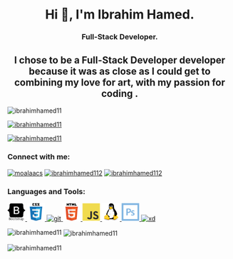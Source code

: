 <h1 align="center">Hi 👋, I'm Ibrahim Hamed.</h1>
<h3 align="center"> Full-Stack Developer.</h3>

<h2 align="center">I chose to be a <strong>Full-Stack Developer</strong> developer because it was as close as I could get to combining my love for art, with my passion for coding
.</h2>

<p align="left"> <img src="https://komarev.com/ghpvc/?username=ibrahimhamed11&label=Profile%20views&color=0e75b6&style=flat" alt="ibrahimhamed11" /> </p>

<p align="left"> <a href="https://github.com/ryo-ma/github-profile-trophy"><img src="https://github-profile-trophy.vercel.app/?username=moalaacs&theme=onedark" alt="ibrahimhamed11" /></a> </p>

<p align="left"> <a href="https://twitter.com/ibrahimhtoulba" target="blank"><img src="https://img.shields.io/twitter/follow/ibrahimhtoulba?logo=twitter&style=for-the-badge" alt="ibrahimhamed11" /></a> </p>

<h3 align="left">Connect with me:</h3>
<p align="left">
<a href="https://twitter.com/ibrahimhamed11" target="blank"><img align="center" src="https://raw.githubusercontent.com/rahuldkjain/github-profile-readme-generator/master/src/images/icons/Social/twitter.svg" alt="moalaacs" height="30" width="40" /></a>
<a href="https://linkedin.com/in/ibrahimhamed112" target="blank"><img align="center" src="https://raw.githubusercontent.com/rahuldkjain/github-profile-readme-generator/master/src/images/icons/Social/linked-in-alt.svg" alt="ibrahimhamed112" height="30" width="40" /></a>
<a href="https://fb.com/ibrahimhamed112" target="blank"><img align="center" src="https://raw.githubusercontent.com/rahuldkjain/github-profile-readme-generator/master/src/images/icons/Social/facebook.svg" alt="ibrahimhamed112" height="30" width="40" /></a>
</p>

<h3 align="left">Languages and Tools:</h3>
<p align="left"> <a href="https://getbootstrap.com" target="_blank" rel="noreferrer"> <img src="https://raw.githubusercontent.com/devicons/devicon/master/icons/bootstrap/bootstrap-plain-wordmark.svg" alt="bootstrap" width="40" height="40"/> </a> <a href="https://www.w3schools.com/css/" target="_blank" rel="noreferrer"> <img src="https://raw.githubusercontent.com/devicons/devicon/master/icons/css3/css3-original-wordmark.svg" alt="css3" width="40" height="40"/> </a> <a href="https://git-scm.com/" target="_blank" rel="noreferrer"> <img src="https://www.vectorlogo.zone/logos/git-scm/git-scm-icon.svg" alt="git" width="40" height="40"/> </a> <a href="https://www.w3.org/html/" target="_blank" rel="noreferrer"> <img src="https://raw.githubusercontent.com/devicons/devicon/master/icons/html5/html5-original-wordmark.svg" alt="html5" width="40" height="40"/> </a> <a href="https://developer.mozilla.org/en-US/docs/Web/JavaScript" target="_blank" rel="noreferrer"> <img src="https://raw.githubusercontent.com/devicons/devicon/master/icons/javascript/javascript-original.svg" alt="javascript" width="40" height="40"/> </a> <a href="https://www.linux.org/" target="_blank" rel="noreferrer"> <img src="https://raw.githubusercontent.com/devicons/devicon/master/icons/linux/linux-original.svg" alt="linux" width="40" height="40"/> </a> <a href="https://www.photoshop.com/en" target="_blank" rel="noreferrer"> <img src="https://raw.githubusercontent.com/devicons/devicon/master/icons/photoshop/photoshop-line.svg" alt="photoshop" width="40" height="40"/> </a> <a href="https://www.adobe.com/products/xd.html" target="_blank" rel="noreferrer"> <img src="https://cdn.worldvectorlogo.com/logos/adobe-xd.svg" alt="xd" width="40" height="40"/> </a> </p>

<p><img align="left" src="https://github-readme-stats.vercel.app/api/top-langs?username=ibrahimhamed11&show_icons=true&locale=en&layout=compact&theme=onedark" alt="ibrahimhamed11" /></p>

<p>&nbsp;<img align="center" src="https://github-readme-stats.vercel.app/api?username=ibrahimhamed11&show_icons=true&locale=en&theme=onedark" alt="ibrahimhamed11" /></p>

<p><img align="center" src="https://github-readme-streak-stats.herokuapp.com/?user=ibrahimhamed11&&theme=onedark" alt="ibrahimhamed11" /></p>
